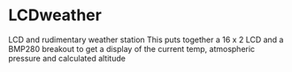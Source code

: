 # LCDweather
LCD and rudimentary weather station
This puts together a 16 x 2 LCD and a BMP280 breakout to get a display of the current temp, atmospheric pressure and calculated altitude

